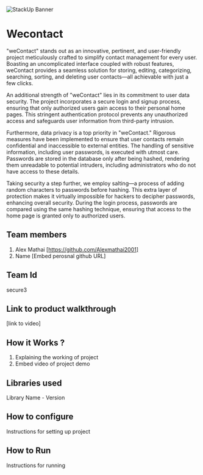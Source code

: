 ![StackUp Banner]([https://tinkerhub.frappe.cloud/files/stackup%20banner.jpeg])
# Wecontact
"weContact" stands out as an innovative, pertinent, and user-friendly project meticulously crafted to simplify contact management for every user. Boasting an uncomplicated interface coupled with robust features, weContact provides a seamless solution for storing, editing, categorizing, searching, sorting, and deleting user contacts—all achievable with just a few clicks.

An additional strength of "weContact" lies in its commitment to user data security. The project incorporates a secure login and signup process, ensuring that only authorized users gain access to their personal home pages. This stringent authentication protocol prevents any unauthorized access and safeguards user information from third-party intrusion.

Furthermore, data privacy is a top priority in "weContact." Rigorous measures have been implemented to ensure that user contacts remain confidential and inaccessible to external entities. The handling of sensitive information, including user passwords, is executed with utmost care. Passwords are stored in the database only after being hashed, rendering them unreadable to potential intruders, including administrators who do not have access to these details.

Taking security a step further, we employ salting—a process of adding random characters to passwords before hashing. This extra layer of protection makes it virtually impossible for hackers to decipher passwords, enhancing overall security. During the login process, passwords are compared using the same hashing technique, ensuring that access to the home page is granted only to authorized users.
## Team members
1. Alex Mathai [https://github.com/Alexmathai2001]
2. Name [Embed perosnal github URL]
## Team Id
secure3
## Link to product walkthrough
[link to video]
## How it Works ?
1. Explaining the working of project
2. Embed video of project demo
## Libraries used
Library Name - Version
## How to configure
Instructions for setting up project
## How to Run
Instructions for running
